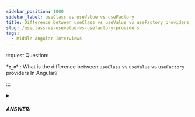 ```yaml
---
sidebar_position: 1000
sidebar_label: useClass vs useValue vs useFactory
title: Difference between useClass vs useValue vs useFactory providers In Angular?
slug: /useclass-vs-usevalue-vs-usefactory-providers
tags:
  - Middle Angular Interviews
---
```


:::quest Question:

\***`ಠ_ಠ`**\* : 
What is the difference between `useClass` vs `useValue` vs `useFactory` providers In Angular?

:::

<details>
  <summary><h5>ANSWER:</h5></summary>

  \***`◔̯◔`**\* : 
  - **`useClass`**: Inject instance of declared service instead of instance of curent service class.

  Example: by default, the instance of `TestService` below will be injected, but if you declare `useClass`, the instance of `OtherTestService` will be injected insteads.
  ```ts
  @Injectable({
    providedIn: SomeModule,
    useClass: OtherTestService
  })
  class TestService {}
  ```

  - **`useFactory`**: Inject services based on some cases decided by factory function.
  ```ts
  // a factory (a function) decides which service will be injected insteaad of instance of TestService.
  export function xyzFactory(http?: HttpClient) {
    return new OtherTestService();
  }

  @Injectable({
    providedIn: SomeModule,
    useFactory: xyzFactory,
    deps: [HttpClient], // arguments of factory, this is optional
  })
  class TestService {}
  ```
  - **`useValue`**: Inject a declared value.

  ```ts
  @Injectable({
    providedIn: SomeModule,
    // Inject this value (which is an object) instead of instance of TestService
    useValue: {
      sayhi: function() {}
    },
  })
  class TestService {}
  ```
  - **`useExisting`**: is like an alias for an already registered provider.

  ```ts
  @Injectable({
    providedIn: SomeModule,
    // Inject OtherTestService which is registered in parent module's providers
    useExisting: OtherTestService,
  })
  class TestService {}
  ```

</details>